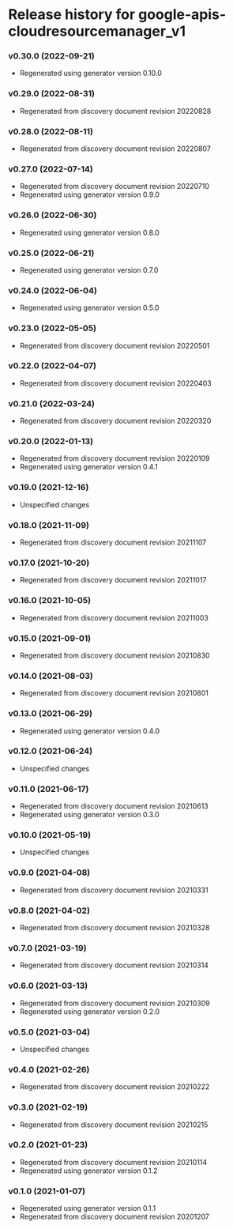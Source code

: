 # Release history for google-apis-cloudresourcemanager_v1

### v0.30.0 (2022-09-21)

* Regenerated using generator version 0.10.0

### v0.29.0 (2022-08-31)

* Regenerated from discovery document revision 20220828

### v0.28.0 (2022-08-11)

* Regenerated from discovery document revision 20220807

### v0.27.0 (2022-07-14)

* Regenerated from discovery document revision 20220710
* Regenerated using generator version 0.9.0

### v0.26.0 (2022-06-30)

* Regenerated using generator version 0.8.0

### v0.25.0 (2022-06-21)

* Regenerated using generator version 0.7.0

### v0.24.0 (2022-06-04)

* Regenerated using generator version 0.5.0

### v0.23.0 (2022-05-05)

* Regenerated from discovery document revision 20220501

### v0.22.0 (2022-04-07)

* Regenerated from discovery document revision 20220403

### v0.21.0 (2022-03-24)

* Regenerated from discovery document revision 20220320

### v0.20.0 (2022-01-13)

* Regenerated from discovery document revision 20220109
* Regenerated using generator version 0.4.1

### v0.19.0 (2021-12-16)

* Unspecified changes

### v0.18.0 (2021-11-09)

* Regenerated from discovery document revision 20211107

### v0.17.0 (2021-10-20)

* Regenerated from discovery document revision 20211017

### v0.16.0 (2021-10-05)

* Regenerated from discovery document revision 20211003

### v0.15.0 (2021-09-01)

* Regenerated from discovery document revision 20210830

### v0.14.0 (2021-08-03)

* Regenerated from discovery document revision 20210801

### v0.13.0 (2021-06-29)

* Regenerated using generator version 0.4.0

### v0.12.0 (2021-06-24)

* Unspecified changes

### v0.11.0 (2021-06-17)

* Regenerated from discovery document revision 20210613
* Regenerated using generator version 0.3.0

### v0.10.0 (2021-05-19)

* Unspecified changes

### v0.9.0 (2021-04-08)

* Regenerated from discovery document revision 20210331

### v0.8.0 (2021-04-02)

* Regenerated from discovery document revision 20210328

### v0.7.0 (2021-03-19)

* Regenerated from discovery document revision 20210314

### v0.6.0 (2021-03-13)

* Regenerated from discovery document revision 20210309
* Regenerated using generator version 0.2.0

### v0.5.0 (2021-03-04)

* Unspecified changes

### v0.4.0 (2021-02-26)

* Regenerated from discovery document revision 20210222

### v0.3.0 (2021-02-19)

* Regenerated from discovery document revision 20210215

### v0.2.0 (2021-01-23)

* Regenerated from discovery document revision 20210114
* Regenerated using generator version 0.1.2

### v0.1.0 (2021-01-07)

* Regenerated using generator version 0.1.1
* Regenerated from discovery document revision 20201207

